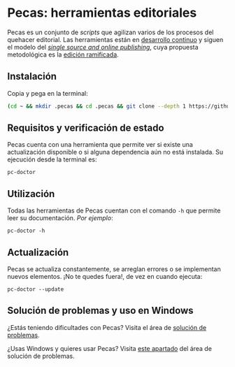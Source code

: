 # Pecas: herramientas editoriales

Pecas es un conjunto de _scripts_ que agilizan varios de los procesos 
del quehacer editorial. Las herramientas están en [desarrollo continuo](https://es.wikipedia.org/wiki/Liberaci%C3%B3n_continua)
y siguen el modelo del [_single source and online publishing_](https://github.com/NikaZhenya/pecas#single-source-and-online-publishing-ssop),
cuya propuesta metodológica es la [edición ramificada](http://ed.cliteratu.re/).

## Instalación

Copia y pega en la terminal:

```bash
(cd ~ && mkdir .pecas && cd .pecas && git clone --depth 1 https://github.com/NikaZhenya/pecas.git . && bash install.sh) && source ~/.bash_profile
```

## Requisitos y verificación de estado

Pecas cuenta con una herramienta que permite ver si existe una actualización
disponible o si alguna dependencia aún no está instalada. Su ejecución desde
la terminal es:

```
pc-doctor
```

## Utilización

Todas las herramientas de Pecas cuentan con el comando `-h` que permite
leer su documentación. _Por ejemplo_:

```
pc-doctor -h
```

## Actualización

Pecas se actualiza constantemente, se arreglan errores o se implementan
nuevos elementos. ¡No te quedes fuera!, de vez en cuando ejecuta:

```
pc-doctor --update
```

## Solución de problemas y uso en Windows

¿Estás teniendo dificultades con Pecas? Visita el área de [solución de problemas](html/problemas.html).

¿Usas Windows y quieres usar Pecas? Visita [este apartado](https://nikazhenya.github.io/pecas/html/problemas.html#como-uso-pecas-en-windows)
del área de solución de problemas.
